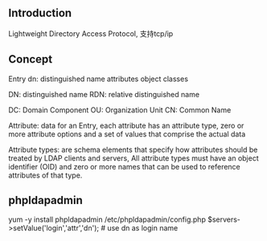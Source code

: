 ## Introduction
Lightweight Directory Access Protocol, 支持tcp/ip

## Concept

Entry
    dn: distinguished name
    attributes
    object classes

DN: distinguished name
RDN: relative distinguished name

DC: Domain Component
OU: Organization Unit
CN: Common Name

Attribute: data for an Entry, each attribute has an attribute type, zero or more
attribute options and a set of values that comprise the actual data

Attribute types: are schema elements that specify how attributes should be treated by LDAP clients and servers, All attribute types must have an object identifier (OID) and zero or more names that can be used to reference attributes of that type.


    
## phpldapadmin
yum -y install phpldapadmin
/etc/phpldapadmin/config.php
$servers->setValue('login','attr','dn'); # use dn as login name



